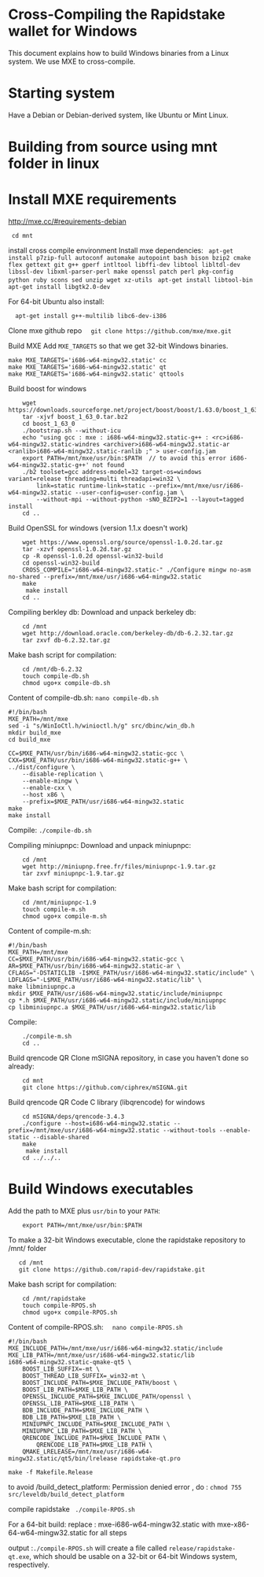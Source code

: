# Cross-Compiling the Rapidstake wallet for Windows 

This document explains how to build Windows binaries from a Linux
system. We use MXE to cross-compile.

# Starting system

Have a Debian or Debian-derived system, like Ubuntu or Mint Linux.

# Building from source using mnt folder in linux

# Install MXE requirements

http://mxe.cc/#requirements-debian

     cd mnt
    
install cross compile environment
Install mxe dependencies:
  ``` apt-get install p7zip-full autoconf automake autopoint bash bison bzip2 cmake flex gettext git g++ gperf intltool libffi-dev libtool libltdl-dev libssl-dev libxml-parser-perl make openssl patch perl pkg-config python ruby scons sed unzip wget xz-utils```
  ``` apt-get install libtool-bin```
  ``` apt-get install libgtk2.0-dev```
  
  For 64-bit Ubuntu also install:
  
  ```  apt-get install g++-multilib libc6-dev-i386```
  
Clone mxe github repo
  ```  git clone https://github.com/mxe/mxe.git```

Build MXE
Add `MXE_TARGETS` so that we get 32-bit Windows binaries.

```
make MXE_TARGETS='i686-w64-mingw32.static' cc
make MXE_TARGETS='i686-w64-mingw32.static' qt
make MXE_TARGETS='i686-w64-mingw32.static' qttools
```
Build boost for windows
```
    wget https://downloads.sourceforge.net/project/boost/boost/1.63.0/boost_1_63_0.tar.bz2
    tar -xjvf boost_1_63_0.tar.bz2
    cd boost_1_63_0
    ./bootstrap.sh --without-icu
    echo "using gcc : mxe : i686-w64-mingw32.static-g++ : <rc>i686-w64-mingw32.static-windres <archiver>i686-w64-mingw32.static-ar <ranlib>i686-w64-mingw32.static-ranlib ;" > user-config.jam
    export PATH=/mnt/mxe/usr/bin:$PATH  // to avoid this error i686-w64-mingw32.static-g++' not found
    ./b2 toolset=gcc address-model=32 target-os=windows variant=release threading=multi threadapi=win32 \
        link=static runtime-link=static --prefix=/mnt/mxe/usr/i686-w64-mingw32.static --user-config=user-config.jam \
        --without-mpi --without-python -sNO_BZIP2=1 --layout=tagged install
    cd ..
 ```

Build OpenSSL for windows (version 1.1.x doesn't work)
```
    wget https://www.openssl.org/source/openssl-1.0.2d.tar.gz
    tar -xzvf openssl-1.0.2d.tar.gz
    cp -R openssl-1.0.2d openssl-win32-build
    cd openssl-win32-build
    CROSS_COMPILE="i686-w64-mingw32.static-" ./Configure mingw no-asm no-shared --prefix=/mnt/mxe/usr/i686-w64-mingw32.static
    make
     make install
    cd ..
 ```
    
Compiling berkley db:
Download and unpack berkeley db:
```
    cd /mnt
    wget http://download.oracle.com/berkeley-db/db-6.2.32.tar.gz
    tar zxvf db-6.2.32.tar.gz
```
Make bash script for compilation:
```
    cd /mnt/db-6.2.32
    touch compile-db.sh
    chmod ugo+x compile-db.sh
```
Content of compile-db.sh:
   ` nano compile-db.sh `
```
#!/bin/bash
MXE_PATH=/mnt/mxe
sed -i "s/WinIoCtl.h/winioctl.h/g" src/dbinc/win_db.h
mkdir build_mxe
cd build_mxe

CC=$MXE_PATH/usr/bin/i686-w64-mingw32.static-gcc \
CXX=$MXE_PATH/usr/bin/i686-w64-mingw32.static-g++ \
../dist/configure \
	--disable-replication \
	--enable-mingw \
	--enable-cxx \
	--host x86 \
	--prefix=$MXE_PATH/usr/i686-w64-mingw32.static
make
make install
```

Compile:
    `./compile-db.sh`

Compiling miniupnpc:
Download and unpack miniupnpc:
```
    cd /mnt
    wget http://miniupnp.free.fr/files/miniupnpc-1.9.tar.gz
    tar zxvf miniupnpc-1.9.tar.gz
```
Make bash script for compilation:
```
    cd /mnt/miniupnpc-1.9
    touch compile-m.sh
    chmod ugo+x compile-m.sh
```
Content of compile-m.sh:
```
#!/bin/bash
MXE_PATH=/mnt/mxe
CC=$MXE_PATH/usr/bin/i686-w64-mingw32.static-gcc \
AR=$MXE_PATH/usr/bin/i686-w64-mingw32.static-ar \
CFLAGS="-DSTATICLIB -I$MXE_PATH/usr/i686-w64-mingw32.static/include" \
LDFLAGS="-L$MXE_PATH/usr/i686-w64-mingw32.static/lib" \
make libminiupnpc.a
mkdir $MXE_PATH/usr/i686-w64-mingw32.static/include/miniupnpc
cp *.h $MXE_PATH/usr/i686-w64-mingw32.static/include/miniupnpc
cp libminiupnpc.a $MXE_PATH/usr/i686-w64-mingw32.static/lib
```
Compile:
```
    ./compile-m.sh
    cd ..
```

Build qrencode QR
Clone mSIGNA repository, in case you haven't done so already:
```
    cd mnt
    git clone https://github.com/ciphrex/mSIGNA.git
```
Build qrencode QR Code C library (libqrencode) for windows
```
    cd mSIGNA/deps/qrencode-3.4.3
    ./configure --host=i686-w64-mingw32.static --prefix=/mnt/mxe/usr/i686-w64-mingw32.static --without-tools --enable-static --disable-shared
    make
     make install
    cd ../../..
```
    
# Build Windows executables

Add the path to MXE plus `usr/bin` to your `PATH`:
```
    export PATH=/mnt/mxe/usr/bin:$PATH
```
To make a 32-bit Windows executable, clone the rapidstake repository to /mnt/  folder 
 ```
    cd /mnt
    git clone https://github.com/rapid-dev/rapidstake.git
```
Make bash script for compilation:
```
    cd /mnt/rapidstake
    touch compile-RPOS.sh
    chmod ugo+x compile-RPOS.sh
```
Content of compile-RPOS.sh:
   ```  nano compile-RPOS.sh```
```
#!/bin/bash
MXE_INCLUDE_PATH=/mnt/mxe/usr/i686-w64-mingw32.static/include
MXE_LIB_PATH=/mnt/mxe/usr/i686-w64-mingw32.static/lib
i686-w64-mingw32.static-qmake-qt5 \
	BOOST_LIB_SUFFIX=-mt \
	BOOST_THREAD_LIB_SUFFIX=_win32-mt \
	BOOST_INCLUDE_PATH=$MXE_INCLUDE_PATH/boost \
	BOOST_LIB_PATH=$MXE_LIB_PATH \
	OPENSSL_INCLUDE_PATH=$MXE_INCLUDE_PATH/openssl \
	OPENSSL_LIB_PATH=$MXE_LIB_PATH \
	BDB_INCLUDE_PATH=$MXE_INCLUDE_PATH \
	BDB_LIB_PATH=$MXE_LIB_PATH \
	MINIUPNPC_INCLUDE_PATH=$MXE_INCLUDE_PATH \
	MINIUPNPC_LIB_PATH=$MXE_LIB_PATH \
	QRENCODE_INCLUDE_PATH=$MXE_INCLUDE_PATH \
        QRENCODE_LIB_PATH=$MXE_LIB_PATH \
	QMAKE_LRELEASE=/mnt/mxe/usr/i686-w64-mingw32.static/qt5/bin/lrelease rapidstake-qt.pro

make -f Makefile.Release
```

to avoid /build_detect_platform: Permission denied error , do :
`chmod 755 src/leveldb/build_detect_platform`


compile rapidstake
     ``` ./compile-RPOS.sh```
      
For a 64-bit build: replace : mxe-i686-w64-mingw32.static with mxe-x86-64-w64-mingw32.static for all steps


output :``` ./compile-RPOS.sh ``` will create a file called `release/rapidstake-qt.exe`, which should be usable on a 32-bit or 64-bit Windows system, respectively.
